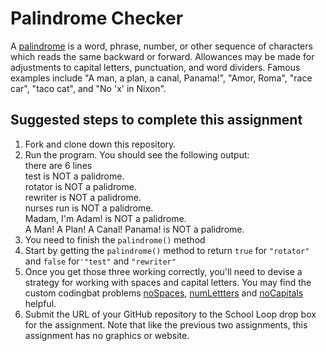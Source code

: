Palindrome Checker
==================
A [palindrome](http://en.wikipedia.org/wiki/Palindrome)  is a word, phrase, number, or other sequence of characters which reads the same backward or forward. Allowances may be made for adjustments to capital letters, punctuation, and word dividers. Famous examples include "A man, a plan, a canal, Panama!", "Amor, Roma", "race car", "taco cat", and "No 'x' in Nixon".

Suggested steps to complete this assignment
-------------------------------------------

1. Fork and clone down this repository.
2. Run the program. You should see the following output:  
there are 6 lines  
test is NOT a palidrome.  
rotator is NOT a palidrome.  
rewriter is NOT a palidrome.  
nurses run is NOT a palidrome.  
Madam, I'm Adam! is NOT a palidrome.  
A Man! A Plan! A Canal! Panama! is NOT a palidrome.  
3. You need to finish the `palindrome()` method 
4. Start by getting the `palindrome()` method to return `true` for `"rotator"` and `false` for`'"test"` and `"rewriter"`
5. Once you get those three working correctly, you'll need to devise a strategy for working with spaces and capital letters. You may find the custom codingbat problems [noSpaces](), [numLettters](http://codingbat.com/prob/p285953?parent=/home/simona1@sfusd.edu) and [noCapitals](http://codingbat.com/prob/p259800?parent=/home/simona1@sfusd.edu) helpful.
6. Submit the URL of your GitHub repository to the School Loop drop box for the assignment. Note that like the previous two assignments, this assignment has no graphics or website. 


